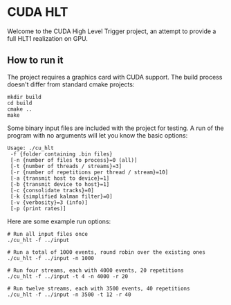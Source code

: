 CUDA HLT
========

Welcome to the CUDA High Level Trigger project, an attempt to provide a full HLT1 realization on GPU.

How to run it
-------------

The project requires a graphics card with CUDA support. The build process doesn't differ from standard cmake projects:

    mkdir build
    cd build
    cmake ..
    make

Some binary input files are included with the project for testing. A run of the program with no arguments will let you know the basic options:

    Usage: ./cu_hlt
     -f {folder containing .bin files}
     [-n {number of files to process}=0 (all)]
     [-t {number of threads / streams}=3]
     [-r {number of repetitions per thread / stream}=10]
     [-a {transmit host to device}=1]
     [-b {transmit device to host}=1]
     [-c {consolidate tracks}=0]
     [-k {simplified kalman filter}=0]
     [-v {verbosity}=3 (info)]
     [-p (print rates)]


Here are some example run options:

    # Run all input files once
    ./cu_hlt -f ../input

    # Run a total of 1000 events, round robin over the existing ones
    ./cu_hlt -f ../input -n 1000

    # Run four streams, each with 4000 events, 20 repetitions
    ./cu_hlt -f ../input -t 4 -n 4000 -r 20

    # Run twelve streams, each with 3500 events, 40 repetitions
    ./cu_hlt -f ../input -n 3500 -t 12 -r 40
